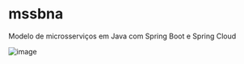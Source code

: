 # mssbna

Modelo de microsserviços em Java com Spring Boot e Spring Cloud


![image](https://user-images.githubusercontent.com/11496647/130996867-2731929f-317f-48db-80b3-f5d1357ed2cb.png)
